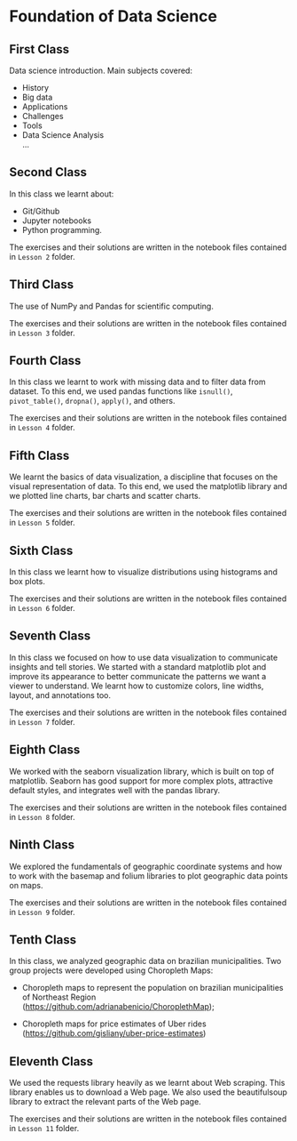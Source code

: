 # Foundation of Data Science

## First Class
Data science introduction. Main subjects covered:
* History
* Big data
* Applications
* Challenges
* Tools
* Data Science Analysis <br/>
...

## Second Class

In this class we learnt about:
* Git/Github
* Jupyter notebooks
* Python programming.

The exercises and their solutions are written in the notebook files contained in `Lesson 2` folder.

## Third Class

The use of NumPy and Pandas for scientific computing.

The exercises and their solutions are written in the notebook files contained in `Lesson 3` folder.

## Fourth Class

In this class we learnt to work with missing data and to filter data from dataset. To this end, we used pandas functions like `isnull()`, `pivot_table()`, `dropna()`, `apply()`, and others.

The exercises and their solutions are written in the notebook files contained in `Lesson 4` folder.

## Fifth Class

We learnt the basics of data visualization, a discipline that focuses on the visual representation of data.
To this end, we used the matplotlib library and we plotted line charts, bar charts and scatter charts.

The exercises and their solutions are written in the notebook files contained in `Lesson 5` folder.

## Sixth Class

In this class we learnt how to visualize distributions using histograms and box plots.

The exercises and their solutions are written in the notebook files contained in `Lesson 6` folder.

## Seventh Class

In this class we focused on how to use data visualization to communicate insights and tell stories. We started with a standard matplotlib plot and improve its appearance to better communicate the patterns we want a viewer to understand. We learnt how to customize colors, line widths, layout, and annotations too.

The exercises and their solutions are written in the notebook files contained in `Lesson 7` folder.

## Eighth Class

We worked with the seaborn visualization library, which is built on top of matplotlib. Seaborn has good support for more complex plots, attractive default styles, and integrates well with the pandas library.

The exercises and their solutions are written in the notebook files contained in `Lesson 8` folder.

## Ninth Class

We explored the fundamentals of geographic coordinate systems and how to work with the basemap and folium libraries to plot geographic data points on maps.

The exercises and their solutions are written in the notebook files contained in `Lesson 9` folder.

## Tenth Class

In this class, we analyzed geographic data on brazilian municipalities. Two group projects were developed using Choropleth Maps:

* Choropleth maps to represent the population on brazilian municipalities of Northeast Region (https://github.com/adrianabenicio/ChoroplethMap);

* Choropleth maps for price estimates of Uber rides (https://github.com/gisliany/uber-price-estimates)


## Eleventh Class

We used the requests library heavily as we learnt about Web scraping. This library enables us to download a Web page. We also used the beautifulsoup library to extract the relevant parts of the Web page.

The exercises and their solutions are written in the notebook files contained in `Lesson 11` folder.